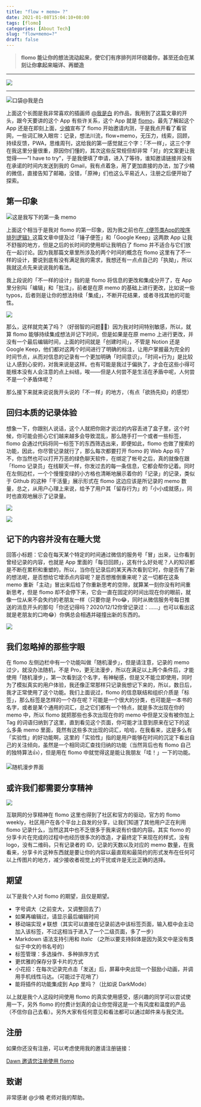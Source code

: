 ```yaml
---
title: "flow + memo= ?"
date: 2021-01-08T15:04:10+08:00
tags: [flomo]
categories: [About Tech]
slug: "flow+memo=?"
draft: false
---
```


> **flomo 能让你的想法流动起来，使它们有序排列并环绕着你，甚至还会在某刻让你拿起来端详、再塑造**

---

![](https://dawnblog-1300625500.cos.ap-guangzhou.myqcloud.com/images/20210122150705.png)

---

![](https://dawnblog-1300625500.cos.ap-guangzhou.myqcloud.com/images/20210108151213.jpg "口袋@我是白")

上面这个长图是我非常喜欢的插画师 [@我是白](https://weibo.com/u/1768450995) 的作品，我用到了这篇文章的开头，跟今天要讲的这个 App 有些许关系，这个 App 就是 [flomo](https://flomoapp.com/)，最先了解起这个 App 还是在即刻上面，[少楠](https://web.okjike.com/u/7B1385A9-FCC9-4446-B8CE-472EAF6817B2)宣布了 flomo 开始邀请内测，于是我点开看了看官网，一些词汇映入眼帘：记录，想法川流，flow+memo，无压力，线索，回顾，持续反馈，PWA，思维周刊，这给我的第一感觉就三个字：「不一样」，这三个字在我这里分量很重，原因你们懂的，其次这些反常规但却非常「对」的文案更让我觉得——"I have to try"，于是我便填了申请，进入了等待，谁知邀请链接并没有在承诺的时间内发送到我的 Gmail，我有点着急，用了更加直接的办法，加了少楠的微信，直接告知了邮箱，没错，「原神」们也这么平易近人，注册之后便开始了探索。

## 第一印象

![](https://dawnblog-1300625500.cos.ap-guangzhou.myqcloud.com/images/20210112114049.png "这是我写下的第一条 memo")

上面这个相当于是我对 flomo 的第一印象，因为我之前也在[《便签类App的按序排列逻辑》](https://dawner.top/posts/sequential-arrangement-logic-of-sticky-note-apps/)这篇文章中提及过「锤子便签」和「Google Keep」这两款 App 让我不舒服的地方，但是之后的长时间的使用却让我明白了 flomo 并不适合与它们放在一起讨论。因为我那篇文章里所涉及的两个时间的概念在 flomo 这里有了不一样的设计，要说到底有没有满足我的需求，我想还有一点点自己的「执拗」，所以我就这点先来说说我的看法。

我上段说的「不一样的设计」指的是 flomo 将信息的更改和集成分开了，在 App 里分别叫「编辑」和「批注」，前者是在原 memo 的基础上进行更改，比如说一些 typos，后者则是让你的想法持续「集成」，不断开花结果，或者寻找其他的可能性。

![](https://dawnblog-1300625500.cos.ap-guangzhou.myqcloud.com/images/20210122151729.png"批注展开页面")

那么，这样就完美了吗？（好弱智的问题🤦‍♂️）因为我对时间特别敏感，所以，就算 flomo  能够持续集成想法并记下时间，但是如果是在原 memo 上进行更改，并没有一个最后编辑时间，上面的时间就是「创建时间」，不管是 Notion 还是 Google Keep，他们都对这两个时间进行了明确的标注，让用户掌握最为完全的时间节点，从而对信息的记录有一个更加明确「时间意识」，「时间+行为」是比较让人感到心安的，对我来说是这样。也有可能是我过于偏执了，才会在这些小得可能根本没有人会注意的点上纠结，唉——但是人何尝不是生活在矛盾中呢，人何尝不是一个矛盾体呢？

那么接下来就来说说我开头说的「不一样」的地方，（有点「欲扬先抑」的感觉）

## 回归本质的记录体验

想象一下，你跟别人说话，这个人就把你刚才说过的内容丢进了盒子里，这个时候，你可能会担心它们越来越多会导致混乱，那么随手打一个或者一些标签，flomo 会通过代码将同一标签下的东西筛选出来，即便如此，flomo 也做了搜索的功能，因此，你尽管记录就行了，那么每次都要打开 flomo 的 Web App 吗？不，你当然也可以打开万恶的绿色聊天软件，在绑定了帐号之后，真的就像在跟「flomo 记录员」在线聊天一样，你发过去的每一条信息，它都会帮你记着。同时在左侧边栏，一个个慢慢变绿的小方格也清晰地展示着你的「记录」的记录，类似于 Github 的这种「干活量」展示形式在 flomo 这边应该是所记录的 memo 数量，总之，从用户心理上来说，给予了用户其「留存行为」的「小小成就感」，同时也直观地展示了记录量。

![](https://dawnblog-1300625500.cos.ap-guangzhou.myqcloud.com/images/20210122151842.png)

![](https://dawnblog-1300625500.cos.ap-guangzhou.myqcloud.com/images/20210122151948.png"左侧边栏")

## 记下的内容并没有在睡大觉

回答小标题：它会在每天某个特定的时间通过微信的服务号「冒」出来，让你看到曾经记录的内容，也就是 App 里面的「每日回顾」，这有什么好处呢？人的知识都是不断在累积和重塑的，所以，当你在记录后的某天再次看到它时，你是否有了新的想法呢，是否想给它增添点内容呢？是否想推倒重来呢？这一切都在这条 memo 重新「主动」冒出来后给了你重新思考的空隙，就算某一刻你没有时间重新思考，但是 flomo 却不会停下来，它会一直在固定的时间出现在你的眼前，就像一位从来不会失约的老朋友一样（只要你是 Pro😂，同时从微信服务号每日推送的消息开头的那句「你还记得吗？2020/12/12你曾记录过：……」也可以看出这就是老朋友的口吻😂）你俩总会相遇并碰撞出新的东西的。

![](https://dawnblog-1300625500.cos.ap-guangzhou.myqcloud.com/images/20210122150350.png"服务号「每日回顾」页面")

## 我们忽略掉的那些字眼

在 flomo 左侧边栏中有一个功能叫做「随机漫步」，但是请注意，记录的 memo 过少，就没办法随机，不是 Pro，更无法漫步，所以在满足以上两个条件后，才能使用「随机漫步」，第一次看到这个名字，有神秘感，但是又不能立即使用，同时为了模拟真实的用户体验，我还像正常那样只记录我想记下来的，所以，数日后，我才正常使用了这个功能。我们上面说过，flomo 的信息联结和组织介质是「标签」，那么标签是怎样的一个存在呢？可能是一个很大的分类，也可能是一本书的名字，或者是某个通用的词汇，总之它们都有一个特点，就是多次出现在你的 memo 中，所以 flomo 就把那些也多次出现在你的 memo 中但是又没有被你加上 Tag 的词语归纳到了这里，直到看见这个页面，你可能才注意到原来在记下的这么多条 memo 里面，竟然有这些多次出现的词汇，哈哈，在我看来，这是多么有「实验性」的好功能啊，这里的「实验性」指的是用户能够在时间的沉淀下看出自己的关注倾向，虽然是一个相同词汇查找归纳的功能（当然背后也有 flomo 自己的独特算法👍），但是用在 flomo 中就觉得这是能让我朋友「哇！」一下的功能。

![](https://dawnblog-1300625500.cos.ap-guangzhou.myqcloud.com/images/20210122141400.png "随机漫步界面")

## 或许我们都需要分享精神

![](https://dawnblog-1300625500.cos.ap-guangzhou.myqcloud.com/images/20210122150948.png"分享卡片")

互联网的分享精神在 flomo 这里也得到了社区和官方的驱动，官方的 flomo weekly，社区用户在各个平台上自发的分享，让我们知道了其他用户正在利用 flomo 记录什么，当然这其中也不乏很多于我来说有价值的内容。其实 flomo 的分享卡片在完成的过程中也经历很多次的改造，才最终定下来现在的样式，没有 logo，没有二维码，只有记录者的 ID，记录的天数以及对应的 memo 数量，在我看来，分享卡片这种东西就是要让你的内容以最直观和最简约的形式发布在任何可以上传图片的地方，减少接收者视觉上的干扰或许是无比正确的选择。

## 期望

以下是我个人对 flomo 的期望，且仅是期望。

- 字号调大（之前变大，又调整回去了）
- 如果再编辑过，请显示最后编辑时间
- 移动端实现 `#` 联想（其实可以直接在记录前选中该标签页面，输入框中会主动加入该标签，不过这相当于进入了一个二级页面，多了一步）
- Markdown 语法支持引用和 *Italic* （之所以要支持斜体是因为英文中是没有类似于中文的书名号的）
- 标签管理：多选操作、多种排序方式
- 更优雅的保存分享卡片的方式
- 小花招：在每次记录完点击「发送」后，屏幕中央出现一个鼓励小动画，并调用手机线性马达。（可能过于花哨了）
- 能将插件的功能集成到 App 里吗？（比如说 DarkMode）

以上就是我个人这段时间使用 flomo 的真实使用感受，感兴趣的同学可以尝试使用一下，另外 flomo 的付费计划真的会让你觉得这是一个有风度和温度的产品（不信你自己去看）。另外大家有任何意见和看法都可以通过邮件来与我交流。

## 注册

如果你还没有注册，可以考虑使用我的邀请注册链接：

[Dawn 邀请您注册使用 flomo](https://flomoapp.com/register2/?MjkzMQ)

## 致谢

非常感谢 @少楠 老师对我的帮助。